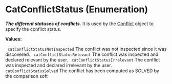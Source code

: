 # CatConflictStatus (Enumeration)

**_The different statuses of conflicts._**
It is used by the [Conflict](../SpaceAnalysisInterfaces/interface_Conflict_14180.md) object to specify the conflict status.

**Values:**

` catConflictStatusNotInspected`      The conflict was not inspected since it was discovered.
` catConflictStatusRelevant`      The conflict was inspected and declared relevant by the user.
` catConflictStatusIrrelevant`      The conflict was inspected and declared irrelevant by the user.
` catConflictStatusSolved`      The conflict has been computed as SOLVED by the comparison soft
